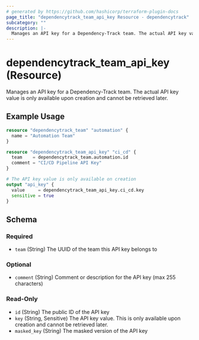 ```yaml
---
# generated by https://github.com/hashicorp/terraform-plugin-docs
page_title: "dependencytrack_team_api_key Resource - dependencytrack"
subcategory: ""
description: |-
  Manages an API key for a Dependency-Track team. The actual API key value is only available upon creation and cannot be retrieved later.
---
```


# dependencytrack_team_api_key (Resource)

Manages an API key for a Dependency-Track team. The actual API key value is only available upon creation and cannot be retrieved later.

## Example Usage

```terraform
resource "dependencytrack_team" "automation" {
  name = "Automation Team"
}

resource "dependencytrack_team_api_key" "ci_cd" {
  team    = dependencytrack_team.automation.id
  comment = "CI/CD Pipeline API Key"
}

# The API key value is only available on creation
output "api_key" {
  value     = dependencytrack_team_api_key.ci_cd.key
  sensitive = true
}
```

<!-- schema generated by tfplugindocs -->
## Schema

### Required

- `team` (String) The UUID of the team this API key belongs to

### Optional

- `comment` (String) Comment or description for the API key (max 255 characters)

### Read-Only

- `id` (String) The public ID of the API key
- `key` (String, Sensitive) The API key value. This is only available upon creation and cannot be retrieved later.
- `masked_key` (String) The masked version of the API key
